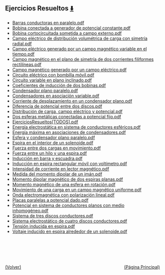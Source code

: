 
<html>
<body>
<h2>Ejercicios Resueltos <a href="https://downgit.github.io/#/home?url=https://github.com/Apuntes-FIUBA/Apuntes-Electronica/tree/main/82 - Física/8202 - Fisica II/Ejercicios Resueltos" style="font-size:20px">  ⬇️ </a></h2>
<ul>
    <li><a href="Barras conductoras en paralelo.pdf">Barras conductoras en paralelo.pdf</a></li>
    <li><a href="Bobina conectada a generador de potencial constante.pdf">Bobina conectada a generador de potencial constante.pdf</a></li>
    <li><a href="Bobina cortocircuitada sometida a campo externo.pdf">Bobina cortocircuitada sometida a campo externo.pdf</a></li>
    <li><a href="Campo eléctrico de distribución volumétrica de carga con simetría radial.pdf">Campo eléctrico de distribución volumétrica de carga con simetría radial.pdf</a></li>
    <li><a href="Campo eléctrico generado por un campo magnético variable en el tiempo.pdf">Campo eléctrico generado por un campo magnético variable en el tiempo.pdf</a></li>
    <li><a href="Campo magnético en el plano de simetría de dos corrientes filiformes rectilíneas.pdf">Campo magnético en el plano de simetría de dos corrientes filiformes rectilíneas.pdf</a></li>
    <li><a href="Campo magnético generado por un campo eléctrico.pdf">Campo magnético generado por un campo eléctrico.pdf</a></li>
    <li><a href="Circuito eléctrico con bombilla móvil.pdf">Circuito eléctrico con bombilla móvil.pdf</a></li>
    <li><a href="Circuito variable en plano inclinado.pdf">Circuito variable en plano inclinado.pdf</a></li>
    <li><a href="Coeficientes de inducción de dos bobinas.pdf">Coeficientes de inducción de dos bobinas.pdf</a></li>
    <li><a href="Condensador plano paralelo.pdf">Condensador plano paralelo.pdf</a></li>
    <li><a href="Condensadores en asociación variable.pdf">Condensadores en asociación variable.pdf</a></li>
    <li><a href="Corriente de desplazamiento en un condensador plano.pdf">Corriente de desplazamiento en un condensador plano.pdf</a></li>
    <li><a href="Diferencia de potencial entre dos discos.pdf">Diferencia de potencial entre dos discos.pdf</a></li>
    <li><a href="Distribución de carga, campo eléctrico y potencial.pdf">Distribución de carga, campo eléctrico y potencial.pdf</a></li>
    <li><a href="Dos esferas metálicas conectadas a potencial fijo.pdf">Dos esferas metálicas conectadas a potencial fijo.pdf</a></li>
    <li><a href="EjerciciosResueltos[TODOS].pdf">EjerciciosResueltos[TODOS].pdf</a></li>
    <li><a href="Energía electrostática en sistema de conductores esféricos.pdf">Energía electrostática en sistema de conductores esféricos.pdf</a></li>
    <li><a href="Energía máxima en asociaciones de condensadores.pdf">Energía máxima en asociaciones de condensadores.pdf</a></li>
    <li><a href="Esfera y condensador plano paralelo.pdf">Esfera y condensador plano paralelo.pdf</a></li>
    <li><a href="Espira en el interior de un solenoide.pdf">Espira en el interior de un solenoide.pdf</a></li>
    <li><a href="Fuerza entre dos cargas en movimiento.pdf">Fuerza entre dos cargas en movimiento.pdf</a></li>
    <li><a href="Fuerza entre un hilo y una espira.pdf">Fuerza entre un hilo y una espira.pdf</a></li>
    <li><a href="Inducción en barra y escuadra.pdf">Inducción en barra y escuadra.pdf</a></li>
    <li><a href="Inducción en espira rectangular móvil con voltímetro.pdf">Inducción en espira rectangular móvil con voltímetro.pdf</a></li>
    <li><a href="Intensidad de corriente en lector magnético.pdf">Intensidad de corriente en lector magnético.pdf</a></li>
    <li><a href="Medida del momento dipolar de un imán.pdf">Medida del momento dipolar de un imán.pdf</a></li>
    <li><a href="Momento dipolar magnético de dos espiras planas.pdf">Momento dipolar magnético de dos espiras planas.pdf</a></li>
    <li><a href="Momento magnético de una esfera en rotación.pdf">Momento magnético de una esfera en rotación.pdf</a></li>
    <li><a href="Movimiento de una carga en un campo magnético uniforme.pdf">Movimiento de una carga en un campo magnético uniforme.pdf</a></li>
    <li><a href="Onda electromagnética con polarización lineal.pdf">Onda electromagnética con polarización lineal.pdf</a></li>
    <li><a href="Placas paralelas a potencial dado.pdf">Placas paralelas a potencial dado.pdf</a></li>
    <li><a href="Potencial en sistema de conductores planos con medio inhomogéneo.pdf">Potencial en sistema de conductores planos con medio inhomogéneo.pdf</a></li>
    <li><a href="Sistema de tres discos conductores.pdf">Sistema de tres discos conductores.pdf</a></li>
    <li><a href="Sistema electrostático de cuatro discos conductores.pdf">Sistema electrostático de cuatro discos conductores.pdf</a></li>
    <li><a href="Tensión inducida en espira.pdf">Tensión inducida en espira.pdf</a></li>
    <li><a href="Voltaje inducido en espira alrededor de un solenoide.pdf">Voltaje inducido en espira alrededor de un solenoide.pdf</a></li>
</ul>
</body>
</html>


<br><br><br><br><br><a href="../" style="float: left">(Volver)</a> <a href="https://apuntes-fiuba.github.io/Apuntes-Electronica" style="float: right">(Página Principal)</a>
